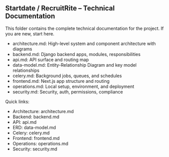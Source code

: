 ## Startdate / RecruitRite – Technical Documentation

This folder contains the complete technical documentation for the project. If you are new, start here.

- architecture.md: High-level system and component architecture with diagrams
- backend.md: Django backend apps, modules, responsibilities
- api.md: API surface and routing map
- data-model.md: Entity-Relationship Diagram and key model relationships
- celery.md: Background jobs, queues, and schedules
- frontend.md: Next.js app structure and routing
- operations.md: Local setup, environment, and deployment
- security.md: Security, auth, permissions, compliance

Quick links:

- Architecture: architecture.md
- Backend: backend.md
- API: api.md
- ERD: data-model.md
- Celery: celery.md
- Frontend: frontend.md
- Operations: operations.md
- Security: security.md


